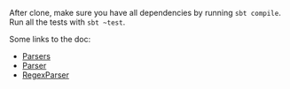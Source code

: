 After clone, make sure you have all dependencies by running `sbt compile`. Run all the tests with `sbt ~test`.

Some links to the doc:

- [Parsers](http://www.scala-lang.org/files/archive/api/2.11.2/scala-parser-combinators/#scala.util.parsing.combinator.Parsers)
- [Parser](http://www.scala-lang.org/files/archive/api/2.11.2/scala-parser-combinators/index.html#scala.util.parsing.combinator.Parsers$Parser)
- [RegexParser](http://www.scala-lang.org/files/archive/api/2.11.2/scala-parser-combinators/index.html#scala.util.parsing.combinator.RegexParsers)
